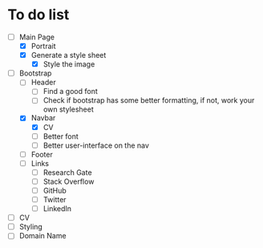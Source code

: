 # To do list
- [ ] Main Page
  - [x] Portrait
  - [x] Generate a style sheet
  	- [x] Style the image
- [ ] Bootstrap
  - [ ] Header
    - [ ] Find a good font
	- [ ] Check if bootstrap has some better formatting, if not, work your own
	  stylesheet
  - [x] Navbar
  	- [x] CV
	- [ ] Better font
	- [ ] Better user-interface on the nav
  - [ ] Footer
  - [ ] Links
    - [ ] Research Gate
    - [ ] Stack Overflow
    - [ ] GitHub    
    - [ ] Twitter
    - [ ] LinkedIn
- [ ] CV
- [ ] Styling
- [ ] Domain Name
